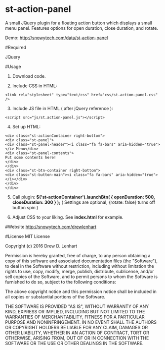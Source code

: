 st-action-panel
===============

A small JQuery plugin for a floating action button which displays a small menu panel.  Features options for open duration, close duration, and rotate.

Demo:  http://snowytech.com/data/st-action-panel


#Required

JQuery


#Usage

1.  Download code.

2.  Include CSS in HTML:

```<link rel="stylesheet" type="text/css" href="css/st.action-panel.css" />```

3.  Include JS file in HTML ( after jQuery reference ): 

```<script src="js/st.action-panel.js"></script>```

4.  Set up HTML:

```
<div class="st-actionContainer right-bottom">
<div class="st-panel">
<div class="st-panel-header"><i class="fa fa-bars" aria-hidden="true"></i> Menu</div>
<div class="st-panel-contents">	
Put some contents here!
</div>
</div>
<div class="st-btn-container right-bottom">
<div class="st-button-main"><i class="fa fa-bars" aria-hidden="true"></i></div>
</div>
</div>
```

5.  Call plugin: **$('st-actionContainer').launchBtn( { openDuration: 500, closeDuration: 300 } );** ( Settings are optional, {rotate: false} turns off button spin )

6.  Adjust CSS to your liking.  See **index.html** for example.


#Website
http://snowytech.com/drewlenhart

#License
MIT License

Copyright (c) 2016 Drew D. Lenhart

Permission is hereby granted, free of charge, to any person obtaining a copy
of this software and associated documentation files (the "Software"), to deal
in the Software without restriction, including without limitation the rights
to use, copy, modify, merge, publish, distribute, sublicense, and/or sell
copies of the Software, and to permit persons to whom the Software is
furnished to do so, subject to the following conditions:

The above copyright notice and this permission notice shall be included in all
copies or substantial portions of the Software.

THE SOFTWARE IS PROVIDED "AS IS", WITHOUT WARRANTY OF ANY KIND, EXPRESS OR
IMPLIED, INCLUDING BUT NOT LIMITED TO THE WARRANTIES OF MERCHANTABILITY,
FITNESS FOR A PARTICULAR PURPOSE AND NONINFRINGEMENT. IN NO EVENT SHALL THE
AUTHORS OR COPYRIGHT HOLDERS BE LIABLE FOR ANY CLAIM, DAMAGES OR OTHER
LIABILITY, WHETHER IN AN ACTION OF CONTRACT, TORT OR OTHERWISE, ARISING FROM,
OUT OF OR IN CONNECTION WITH THE SOFTWARE OR THE USE OR OTHER DEALINGS IN THE
SOFTWARE.